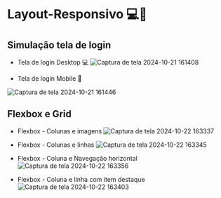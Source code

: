 # Layout-Responsivo 💻📱
## Simulação  tela de login

* Tela de login Desktop 💻
![Captura de tela 2024-10-21 161408](https://github.com/user-attachments/assets/ff77250d-c15b-429b-9dee-b3121a86acf3)

* Tela de login Mobile 📱

![Captura de tela 2024-10-21 161446](https://github.com/user-attachments/assets/0601d7de-9e79-45d3-a8f0-ca7e62782442)

## Flexbox e Grid


* Flexbox - Colunas e imagens
![Captura de tela 2024-10-22 163337](https://github.com/user-attachments/assets/4079d0de-a421-4853-a9ab-b7efa72c81d8)


* Flexbox - Colunas e linhas
![Captura de tela 2024-10-22 163345](https://github.com/user-attachments/assets/5777c02e-97c0-4fc3-ae94-86f99ed63220)


* Flexbox - Coluna e Navegação horizontal
![Captura de tela 2024-10-22 163356](https://github.com/user-attachments/assets/382d7e80-6c19-4b60-814a-5169df08f268)


* Flexbox - Coluna e linha com item destaque
![Captura de tela 2024-10-22 163403](https://github.com/user-attachments/assets/8b6a7e6e-7d47-4135-87b7-c2cc14396718)









 
